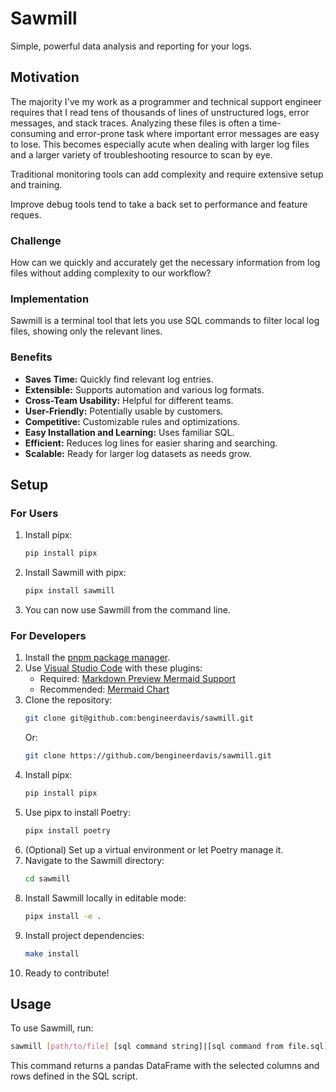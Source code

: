 
# Sawmill

Simple, powerful data analysis and reporting for your logs.

## Motivation

The majority I've my work as a programmer and technical support engineer requires that I
read tens of thousands of lines of unstructured logs, error messages, and stack traces.
Analyzing these files is often a time-consuming and error-prone task where important error
messages are easy to lose. This becomes especially acute when dealing with larger log
files and a larger variety of troubleshooting resource to scan by eye. 

Traditional monitoring tools can add complexity and require extensive setup and training.

Improve debug tools tend to take a back set to performance and feature reques. 

### Challenge

How can we quickly and accurately get the necessary information from log files without adding complexity to our workflow?

### Implementation

Sawmill is a terminal tool that lets you use SQL commands to filter local log files, showing only the relevant lines.

### Benefits

- **Saves Time:** Quickly find relevant log entries.
- **Extensible:** Supports automation and various log formats.
- **Cross-Team Usability:** Helpful for different teams.
- **User-Friendly:** Potentially usable by customers.
- **Competitive:** Customizable rules and optimizations.
- **Easy Installation and Learning:** Uses familiar SQL.
- **Efficient:** Reduces log lines for easier sharing and searching.
- **Scalable:** Ready for larger log datasets as needs grow.

## Setup

### For Users

1. Install pipx:
    ```sh
    pip install pipx
    ```
2. Install Sawmill with pipx:
    ```sh
    pipx install sawmill
    ```
3. You can now use Sawmill from the command line.

### For Developers

1. Install the [pnpm package manager](https://pnpm.io/installation).
2. Use [Visual Studio Code](https://code.visualstudio.com/download) with these plugins:
    - Required: [Markdown Preview Mermaid Support](https://marketplace.visualstudio.com/items?itemName=bierner.markdown-mermaid)
    - Recommended: [Mermaid Chart](https://marketplace.visualstudio.com/items?itemName=MermaidChart.vscode-mermaid-chart)
3. Clone the repository:
    ```sh
    git clone git@github.com:bengineerdavis/sawmill.git
    ```
    Or:
    ```sh
    git clone https://github.com/bengineerdavis/sawmill.git
    ```
4. Install pipx:
    ```sh
    pip install pipx
    ```
5. Use pipx to install Poetry:
    ```sh
    pipx install poetry
    ```
6. (Optional) Set up a virtual environment or let Poetry manage it.
7. Navigate to the Sawmill directory:
    ```sh
    cd sawmill
    ```
8. Install Sawmill locally in editable mode:
    ```sh
    pipx install -e .
    ```
9. Install project dependencies:
    ```sh
    make install
    ```
10. Ready to contribute!

## Usage

To use Sawmill, run:
```sh
sawmill [path/to/file] [sql command string]|[sql command from file.sql]
```
This command returns a pandas DataFrame with the selected columns and rows defined in the SQL script.
